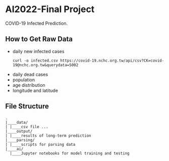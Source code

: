 # AI2022-Final Project
COVID-19 Infected Prediction.

## How to Get Raw Data
* daily new infected cases
    ```
    curl -o infected.csv https://covid-19.nchc.org.tw/api/csv?CK=covid-19@nchc.org.tw&querydata=5002
    ```
* daily dead cases
* population
* age distribution
* longitude and latitude

## File Structure
```
.
|____data/
| |____csv file ...
|____output/
| |____results of long-term prediction
|____parsing/
| |____scripts for parsing data
|____ai/
  |____Jupyter notebooks for model training and testing
```
